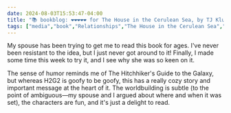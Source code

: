 ```yaml
---
date: 2024-08-03T15:53:47-04:00
title: "📚 bookblog: ❤️❤️❤️❤️❤️ for The House in the Cerulean Sea, by TJ Klune"
tags: ["media","book","Relationships","The House in the Cerulean Sea","TJ Klune","The Hitchhiker's Guide to the Galaxy"]
---
```


My spouse has been trying to get me to read this book for ages. I've never been resistant to the idea, but I just never got around to it! Finally, I made some time this week to try it, and I see why she was so keen on it.

The sense of humor reminds me of The Hitchhiker's Guide to the Galaxy, but whereas H2G2 is goofy to be goofy, this has a really cozy story and important message at the heart of it. The worldbuilding is subtle (to the point of ambiguous—my spouse and I argued about where and when it was set), the characters are fun, and it's just a delight to read.